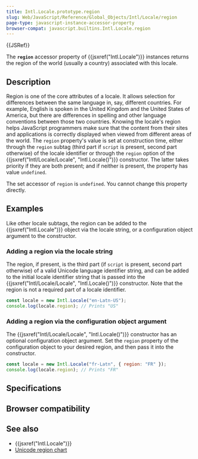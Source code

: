 ```yaml
---
title: Intl.Locale.prototype.region
slug: Web/JavaScript/Reference/Global_Objects/Intl/Locale/region
page-type: javascript-instance-accessor-property
browser-compat: javascript.builtins.Intl.Locale.region
---
```


{{JSRef}}

The **`region`** accessor property of {{jsxref("Intl.Locale")}} instances returns the region of the world (usually a country) associated with this locale.

## Description

Region is one of the core attributes of a locale. It allows selection for differences between the same language in, say, different countries. For example, English is spoken in the United Kingdom and the United States of America, but there are differences in spelling and other language conventions between those two countries. Knowing the locale's region helps JavaScript programmers make sure that the content from their sites and applications is correctly displayed when viewed from different areas of the world. The `region` property's value is set at construction time, either through the `region` subtag (third part if `script` is present, second part otherwise) of the locale identifier or through the `region` option of the {{jsxref("Intl/Locale/Locale", "Intl.Locale()")}} constructor. The latter takes priority if they are both present; and if neither is present, the property has value `undefined`.

The set accessor of `region` is `undefined`. You cannot change this property directly.

## Examples

Like other locale subtags, the region can be added to the {{jsxref("Intl.Locale")}} object via the locale string, or a configuration object argument to the constructor.

### Adding a region via the locale string

The region, if present, is the third part (if `script` is present, second part otherwise) of a valid Unicode language identifier string, and can be added to the initial locale identifier string that is passed into the {{jsxref("Intl/Locale/Locale", "Intl.Locale()")}} constructor. Note that the region is not a required part of a locale identifier.

```js
const locale = new Intl.Locale("en-Latn-US");
console.log(locale.region); // Prints "US"
```

### Adding a region via the configuration object argument

The {{jsxref("Intl/Locale/Locale", "Intl.Locale()")}} constructor has an optional configuration object argument. Set the `region` property of the configuration object to your desired region, and then pass it into the constructor.

```js
const locale = new Intl.Locale("fr-Latn", { region: "FR" });
console.log(locale.region); // Prints "FR"
```

## Specifications



## Browser compatibility



## See also

- {{jsxref("Intl.Locale")}}
- [Unicode region chart](https://unicode-org.github.io/cldr-staging/charts/latest/supplemental/territory_containment_un_m_49.html)
